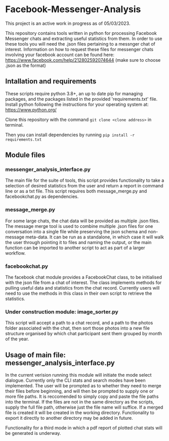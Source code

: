 # Facebook-Messenger-Analysis
This project is an active work in progress as of 05/03/2023.

This repository contains tools written in python for processing Facebook Messenger chats and extracting useful statistics from them. In order to use these tools you will need the .json files pertaining to a messnger chat of interest. 
Information on how to request these files for messenger chats involving your facebook account can be found here: https://www.facebook.com/help/212802592074644 (make sure to choose .json as the format)

## Intallation and requirements
These scripts require python 3.8+, an up to date pip for managing packages, and the packages listed in the provided 'requirements.txt' file. Install python following the instructions for your operating system at: https://www.python.org/

Clone this repository with the command ```git clone <clone address>``` in terminal.

Then you can install dependencies by running ```pip install -r requirements.txt```

## Module files
### messenger_analysis_interface.py
The main file for the suite of tools, this script provides functionality to take a selection of desired statistics from the user and return a report in command line or as a txt file. This script requires both message_merge.py and facebookchat.py as dependencies.

### message_merge.py
For some large chats, the chat data will be provided as multiple .json files. The message merge tool is used to combine multiple .json files for one conversation into a single file while preserving the json schema and non-message meta-data. It can be run as a standalone, in which case it will walk the user through pointing it to files and naming the output, or the main function can be imported to another script to act as part of a larger workflow.

### facebookchat.py
The facebook chat module provides a FacebookChat class, to be initialised with the json file from a chat of interest. The class implements methods for pulling useful data and statistics from the chat record.
Currently users will need to use the methods in this class in their own script to retrieve the statistics.

### Under construction module: image_sorter.py
This script will accept a path to a chat record, and a path to the photos folder associated with the chat, then sort those photos into a new file structure organised by which chat participant sent them grouped by month of the year. 

## Usage of main file: messenger_analysis_interface.py
In the current verision running this module will initiate the mode select dialogue. Currently only the CLI stats and search modes have been implemented. The user will be prompted as to whether they need to merge their files before beginning, and will then be prompted to supply one or more file paths. It is reccomended to simply copy and paste the file paths into the terminal. If the files are not in the same directory as the scripts, supply the full file path, otherwise just the file name will suffice. If a merged file is created it will be created in the working directory. Functionality to export it directly to another directory may be added in future.

Functionality for a third mode in which a pdf report of plotted chat stats will be generated is underway.